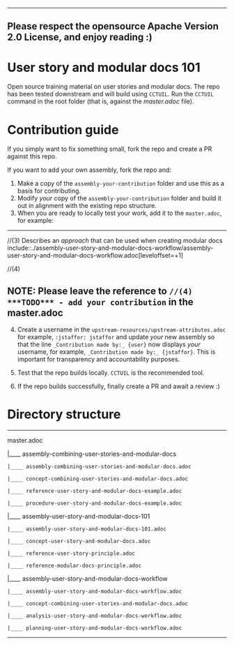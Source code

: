 
----
Please respect the opensource Apache Version 2.0 License, and enjoy reading :)
----

# User story and modular docs 101
Open source training material on user stories and modular docs.
The repo has been tested downstream and will build using `CCTUIL`. Run the `CCTUIL` command in the root folder (that is, against the *master.adoc* file).

# Contribution guide

If you simply want to fix something small, fork the repo and create a PR against this repo.

If you want to add your own assembly, fork the repo and:

1) Make a copy of the `assembly-your-contribution` folder and use this as a basis for contributing.
2) Modify _your_ copy of the `assembly-your-contribution` folder and build it out in alignment with the existing repo structure.
3) When you are ready to locally test your work, add it to the `master.adoc`, for example:
----
//(3) Describes an *approach* that can be used when creating modular docs
include::./assembly-user-story-and-modular-docs-workflow/assembly-user-story-and-modular-docs-workflow.adoc[leveloffset=+1]

//(4) <Enter a one-liner that describes the purpose of your assembly>
<Include your assembly here>

NOTE: Please leave the reference to `//(4) ***TODO*** - add your contribution` in the master.adoc
----
4) Create a username in the `upstream-resources/upstream-attributes.adoc` for example, `:jstaffor: jstaffor` and update _your_
new assembly so that the line `_Contribution made by:_ {user}` now displays _your_ username, for example, `_Contribution made by:_ {jstaffor}`. This is important for transparency and accountability purposes.

5) Test that the repo builds locally. `CCTUIL` is the recommended tool.

6) If the repo builds successfully, finally create a PR and await a review :)

# Directory structure

----
master.adoc

  |____ assembly-combining-user-stories-and-modular-docs

    |____ assembly-combining-user-stories-and-modular-docs.adoc

    |____ concept-combining-user-stories-and-modular-docs.adoc

    |____ reference-user-story-and-modular-docs-example.adoc

    |____ procedure-user-story-and-modular-docs-example.adoc

  |____ assembly-user-story-and-modular-docs-101

    |____ assembly-user-story-and-modular-docs-101.adoc

    |____ concept-user-story-and-modular-docs.adoc

    |____ reference-user-story-principle.adoc

    |____ reference-modular-docs-principle.adoc

  |____ assembly-user-story-and-modular-docs-workflow

    |____ assembly-user-story-and-modular-docs-workflow.adoc

    |____ concept-combining-user-stories-and-modular-docs.adoc

    |____ analysis-user-story-and-modular-docs-workflow.adoc

    |____ planning-user-story-and-modular-docs-workflow.adoc

----
